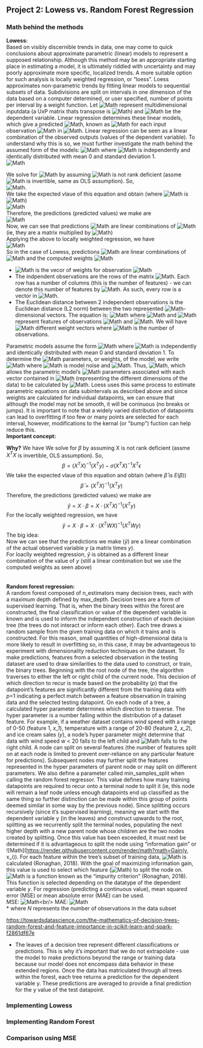 ## Project 2: Lowess vs. Random Forest Regression
### Math behind the methods
**Lowess:**<br/>
Based on visibly discernible trends in data, one may come to quick conclusions about approximate parametric (linear) models to represent a
supposed relationship. Although this method may be an appropriate starting place in estimating a model, it is ultimately riddled with uncertainty
and may poorly approximate more specific, localized trends. A more suitable option for such analysis is locally weighted regression, or “loess”.
Loess approximates non-parametric trends by fitting linear models to sequential subsets of data. Subdivisions are split on intervals in one
dimension of the data based on a computer determined, or user specified, number of points per interval by a weight function. Let ![Math](https://render.githubusercontent.com/render/math?math=X) represent
multidimensional inputdata (a UxP matrix thats transpose is ![Math](https://render.githubusercontent.com/render/math?math=X^T)) and ![Math](https://render.githubusercontent.com/render/math?math=y) be the
dependent variable. Linear regression determines these linear models, which give a predicted ![Math](https://render.githubusercontent.com/render/math?math=y), known as ![Math](https://render.githubusercontent.com/render/math?math=\hat{y}) for each input observation ![Math](https://render.githubusercontent.com/render/math?math=x) in ![Math](https://render.githubusercontent.com/render/math?math=X). Linear regression can be seen as a linear combination of the observed outputs (values of the dependent variable). To understand why this is so, we must further investigate the math behind the assumed form of the models: ![Math](https://render.githubusercontent.com/render/math?math=y=X\beta%2B\sigma\epsilon) where ![Math](https://render.githubusercontent.com/render/math?math=\epsilon) is independently and identically distributed with mean 0 and standard deviation 1.<br/>
![Math](https://render.githubusercontent.com/render/math?math=X^Ty=X^TX\beta%2B\sigma{X^T\epsilon})<br/>

We solve for ![Math](https://render.githubusercontent.com/render/math?math=\beta) by assuming ![Math](https://render.githubusercontent.com/render/math?math=X) is not rank deficient (assme ![Math](https://render.githubusercontent.com/render/math?math=X^TX) is invertible, same as OLS assumption). So,<br/>
![Math](https://render.githubusercontent.com/render/math?math=\beta=(X^TX)^{-1}(X^Ty)-\sigma(X^TX)^{-1}X^T\epsilon).<br/>
We take the expected vlaue of this equation and obtain (where ![Math](https://render.githubusercontent.com/render/math?math=\bar{\beta}) is ![Math](https://render.githubusercontent.com/render/math?math=E(\beta)))<br/>
![Math](https://render.githubusercontent.com/render/math?math=\bar{\beta}=(X^TX)^{-1}(X^Ty))<br/>
Therefore, the predictions (predicted values) we make are <br/>
![Math](https://render.githubusercontent.com/render/math?math=\bar{\beta}=\hat{y}=X\cdot\beta=X\cdot(X^TX)^{-1}(X^Ty))<br/>
Now, we can see that predictions ![Math](https://render.githubusercontent.com/render/math?math=\hat{y}) are linear combinations of ![Math](https://render.githubusercontent.com/render/math?math=y) (ie, they are a matrix multiplied by ![Math](https://render.githubusercontent.com/render/math?math=y))<br/>
Applying the above to locally weighted regression, we have<br/>
![Math](https://render.githubusercontent.com/render/math?math=\hat{y}=X\cdot\beta=X\cdot(X^TWX)^{-1}(X^TWy))<br/>
So in the case of Lowess, predictions ![Math](https://render.githubusercontent.com/render/math?math=\hat{y}) are linear combinations of ![Math](https://render.githubusercontent.com/render/math?math=y) and the computed weights ![Math](https://render.githubusercontent.com/render/math?math=W)
* ![Math](https://render.githubusercontent.com/render/math?math=W(i)) is the vecor of weights for observation ![Math](https://render.githubusercontent.com/render/math?math=i)
* The indpendent observations are the rows of the matrix ![Math](https://render.githubusercontent.com/render/math?math=X$). Each row has a number of columns (this is the number of features) - we can denote this number of features by ![Math](https://render.githubusercontent.com/render/math?math=p). As such, every row is a vector in ![Math](https://render.githubusercontent.com/render/math?math=\mathbb{R}^p).
* The Euclidean distance between 2 independent observations is the Euclidean distance (L2 norm) between the two represented ![Math](https://render.githubusercontent.com/render/math?math=p)-dimensional vectors. The equation is:
![Math](https://render.githubusercontent.com/render/math?math=dist(\vec{v},\vec{w})=%5Csqrt%7B%5C(v_1-w_1)^2%2B...%2B(v_p-w_p)^2%7D) where ![Math](https://render.githubusercontent.com/render/math?math=v_i) and ![Math](https://render.githubusercontent.com/render/math?math=w_i) represent features of observations ![Math](https://render.githubusercontent.com/render/math?math=v) and ![Math](https://render.githubusercontent.com/render/math?math=w). We will have ![Math](https://render.githubusercontent.com/render/math?math=n) different weight vectors where ![Math](https://render.githubusercontent.com/render/math?math=n) is the number of observations.



Parametric models assume the form ![Math](https://render.githubusercontent.com/render/math?math=y=X\beta%2Br\epsilon) where
![Math](https://render.githubusercontent.com/render/math?math=\epsilon) is independently and identically distributed with mean 0 and standard
deviation 1. To determine the ![Math](https://render.githubusercontent.com/render/math?math=\beta) parameters, or weights, of the model, we write ![Math](https://render.githubusercontent.com/render/math?math=X^Ty=X^TX{\beta}X^T)
where ![Math](https://render.githubusercontent.com/render/math?math=X^T) is model noise and ![Math](https://render.githubusercontent.com/render/math?math=E(X^T)=0).
Thus, ![Math](https://render.githubusercontent.com/render/math?math=E(X^Ty){\cdot}E(X^TX\beta)=X^TX{\cdot}E(\beta)(X^TX)^{-1}{\cdot}E(X^Ty)=E(\beta)),
which allows the parametric model’s ![Math](https://render.githubusercontent.com/render/math?math=\beta) parameters associated with each vector contained in
![Math](https://render.githubusercontent.com/render/math?math=X) (representing the different dimensions of the data) to be calculated by
![Math](https://render.githubusercontent.com/render/math?math=(X^TX)^{-1}). Loess uses this same process to estimate parametric equations on
data subintervals as described above and since weights are calculated for individual datapoints, we can ensure that although the model may not be smooth, it will be coninuous (no breaks or jumps). It is important to note that a widely varied distribution of datapoints can lead to overfitting
if too few or many points are selected for each interval, however, modifications to the kernal (or "bump") fuction can help reduce this.<br/>
**Important concept:** 




**Why?** We have 
We solve for $\beta$ by assuming X is not rank deficient (assme $X^TX$ is invertible, OLS assumption). So,<br/>
$$\beta = (X^TX)^{-1}(X^Ty)-\sigma(X^TX)^{-1}X^T\epsilon$$
We take the expected vlaue of this equation and obtain (where $\bar{\beta}$ is $E(\beta)$)
$$\bar{\beta} = (X^TX)^{-1}(X^Ty)$$
Therefore, the predictions (predicted values) we make are 
$$\hat{y}=X\cdot\beta = X\cdot(X^TX)^{-1}(X^Ty)$$
For the locally weighted regression, we have
$$\hat{y}=X\cdot\beta = X\cdot(X^TWX)^{-1}(X^TWy)$$
The big idea:<br/>
Now we can see that the predictions we make ($\hat{y}$) are a linear combination of the actual observed variable $y$ (a matrix times $y$).<br/>
For loaclly weighted regression, $\hat{y}$ is obtained as a different linear combination of the value of $y$ (still a linear combination but we use the computed weights as seen above)<br/><br/><br/>
**Random forest regression:**<br/>
A random forest composed of n_estimators many decision trees, each with a maximum depth defined by max_depth. Decision trees are a form of supervised learning. That is, when the binary trees within the forest are constructed, the final classification or value of the dependent variable is known and is used to inform the independent construction of each decision tree (the trees do not interact or inform each other). Each tree draws a random sample from the given training data on which it trains and is constructed. For this reason, small quantities of high-dimensional data is more likely to result in overfitting so, in this case, it may be advantageous to experiment with dimensionality reduction techniques on the dataset. To make predictions, features from a selected observation in the testing dataset are used to draw similarities to the data used to construct, or train, the binary trees. Beginning with the root node of the tree, the algorithm traverses to either the left or right child of the current node. This decision of which direction to recur is made based on the probability (*p*) that the datapoint’s features are significantly different from the training data with *p*=1 indicating a perfect match between a feature observation in training data and the selected testing datapoint. On each node of a tree, a calculated hyper parameter determines which direction to traverse. The hyper parameter is a number falling within the distribution of a dataset feature. For example, if a weather dataset contains wind speed with a range of 0-50 (feature 1, *x_1*), temperature with a range of 20-80 (feature 2, *x_2*), and ice cream sales (*y*), a node’s hyper parameter might determine that data with wind speed *w* < 20 falls to the left child and ![Math](https://render.githubusercontent.com/render/math?math=w\geq20) falls to the right child. A node can split on several features (the number of features split on at each node is limited to prevent over-reliance on any particular feature for predictions). Subsequent nodes may further split the features represented in the hyper parameters of parent node or may split on different parameters. We also define a parameter called min_samples_split when calling the random forest regressor. This value defines how many training datapoints are required to recur onto a terminal node to split it (ie, this node will remain a leaf node unless enough datapoints end up classified as the same thing so further distinction can be made within this group of points deemed similar in some way by the previous node). Since splitting occurs recursively (since it’s supervised learning), meaning we start with the dependent variable y (in the leaves) and construct upwards to the root, splitting as we recurrently split the terminal nodes, populating the next higher depth with a new parent node whose children are the two nodes created by splitting. Once this value has been exceeded, it must next be determined if it is advantageous to split the node using “information gain” or ![Math](https://render.githubusercontent.com/render/math?math=Gain(y, x_i)). For each feature within the tree’s subset of training data, ![Math](https://render.githubusercontent.com/render/math?math=Gain(y,x_i)=R(y)-R(y,x_i)) is calculated (Ronaghan, 2018). With the goal of maximizing information gain, this value is used to select which feature (![Math](https://render.githubusercontent.com/render/math?math=x_i)) to split the node on. ![Math](https://render.githubusercontent.com/render/math?math=R) is a function known as the “impurity criterion” (Ronaghan, 2018). This function is selected depending on the datatype of the dependent variable *y*. For regression (predicting a continuous value), mean squared error (MSE) or mean absolute error (MAE) can be used.<br/>
MSE: ![Math](https://render.githubusercontent.com/render/math?math=\frac{1}{N}\sum_{i=1}^N(y_i-\mu)^2)<br/>
MAE: ![Math](https://render.githubusercontent.com/render/math?math=\frac{1}{N}\sum_{i=1}^N|y_i-\mu|)<br/>
\* where *N* represents the number of observations in the data subset<br/>

https://towardsdatascience.com/the-mathematics-of-decision-trees-random-forest-and-feature-importance-in-scikit-learn-and-spark-f2861df67e
- The leaves of a decision tree represent different classifications or predictions. This is why it’s important that we do not extrapolate - use the model to make predictions beyond the range or training data because our model does not encompass data behavior in these extended regions. Once the data has matriculated through all trees within the forest, each tree returns a prediction for the dependent variable y. These predictions are averaged to provide a final prediction for the y value of the test datapoint.
### Implementing Lowess
### Implementing Random Forest
### Comparison using MSE
